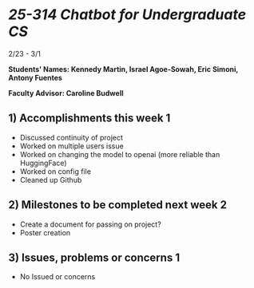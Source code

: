 # *25-314 Chatbot for Undergraduate CS*
2/23 - 3/1

**Students' Names: Kennedy Martin, Israel Agoe-Sowah, Eric Simoni, Antony Fuentes**

**Faculty Advisor: Caroline Budwell**

## 1) Accomplishments this week 1
   - Discussed continuity of project
   - Worked on multiple users issue
   - Worked on changing the model to openai (more reliable than HuggingFace)
   - Worked on config file
   - Cleaned up Github

## 2) Milestones to be completed next week 2
   - Create a document for passing on project?
   - Poster creation

## 3) Issues, problems or concerns 1
   - No Issued or concerns


